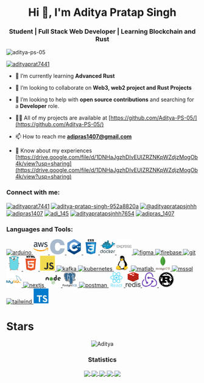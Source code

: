 <h1 align="center">Hi 👋, I'm Aditya Pratap Singh</h1>
<h3 align="center">Student | Full Stack Web Developer | Learning Blockchain and Rust</h3>

<p align="left"> <img src="https://komarev.com/ghpvc/?username=aditya-ps-05&label=Profile%20views&color=0e75b6&style=flat" alt="aditya-ps-05" /> </p>

<p align="left"> <a href="https://twitter.com/adityaprat7441" target="blank"><img src="https://img.shields.io/twitter/follow/adityaprat7441?logo=twitter&style=for-the-badge" alt="adityaprat7441" /></a> </p>

- 🌱 I’m currently learning **Advanced Rust**

- 👯 I’m looking to collaborate on **Web3, web2 project and Rust Projects**

- 🤝 I’m looking to help with **open source contributions** and searching for a **Developer** role.

- 👨‍💻 All of my projects are available at [https://github.com/Aditya-PS-05/](https://github.com/Aditya-PS-05/)

- 📫 How to reach me **adipras1407@gmail.com**

- 📄 Know about my experiences [https://drive.google.com/file/d/1DNHaJgzhDIvEUIZRZNKpWZdjzMogOb4k/view?usp=sharing](https://drive.google.com/file/d/1DNHaJgzhDIvEUIZRZNKpWZdjzMogOb4k/view?usp=sharing)


<h3 align="left">Connect with me:</h3>
<p align="left">
<a href="https://twitter.com/adityaprat7441" target="blank"><img align="center" src="https://raw.githubusercontent.com/rahuldkjain/github-profile-readme-generator/master/src/images/icons/Social/twitter.svg" alt="adityaprat7441" height="30" width="40" /></a>
<a href="https://linkedin.com/in/aditya-pratap-singh-952a8820a" target="blank"><img align="center" src="https://raw.githubusercontent.com/rahuldkjain/github-profile-readme-generator/master/src/images/icons/Social/linked-in-alt.svg" alt="aditya-pratap-singh-952a8820a" height="30" width="40" /></a>
<a href="https://medium.com/@adityapratapsjnhh" target="blank"><img align="center" src="https://raw.githubusercontent.com/rahuldkjain/github-profile-readme-generator/master/src/images/icons/Social/medium.svg" alt="@adityapratapsjnhh" height="30" width="40" /></a>
<a href="https://codeforces.com/profile/adipras1407" target="blank"><img align="center" src="https://raw.githubusercontent.com/rahuldkjain/github-profile-readme-generator/master/src/images/icons/Social/codeforces.svg" alt="adipras1407" height="30" width="40" /></a>
<a href="https://www.leetcode.com/adi_145" target="blank"><img align="center" src="https://raw.githubusercontent.com/rahuldkjain/github-profile-readme-generator/master/src/images/icons/Social/leet-code.svg" alt="adi_145" height="30" width="40" /></a>
<a href="https://auth.geeksforgeeks.org/user/adityapratapsjnhh7654" target="blank"><img align="center" src="https://raw.githubusercontent.com/rahuldkjain/github-profile-readme-generator/master/src/images/icons/Social/geeks-for-geeks.svg" alt="adityapratapsjnhh7654" height="30" width="40" /></a>
<a href="https://discord.gg/adipras_1407" target="blank"><img align="center" src="https://raw.githubusercontent.com/rahuldkjain/github-profile-readme-generator/master/src/images/icons/Social/discord.svg" alt="adipras_1407" height="30" width="40" /></a>
</p>

<h3 align="left">Languages and Tools:</h3>
<p align="left"> <a href="https://www.arduino.cc/" target="_blank" rel="noreferrer"> <img src="https://cdn.worldvectorlogo.com/logos/arduino-1.svg" alt="arduino" width="40" height="40"/> </a> <a href="https://aws.amazon.com" target="_blank" rel="noreferrer"> <img src="https://raw.githubusercontent.com/devicons/devicon/master/icons/amazonwebservices/amazonwebservices-original-wordmark.svg" alt="aws" width="40" height="40"/> </a> <a href="https://www.cprogramming.com/" target="_blank" rel="noreferrer"> <img src="https://raw.githubusercontent.com/devicons/devicon/master/icons/c/c-original.svg" alt="c" width="40" height="40"/> </a> <a href="https://www.w3schools.com/cpp/" target="_blank" rel="noreferrer"> <img src="https://raw.githubusercontent.com/devicons/devicon/master/icons/cplusplus/cplusplus-original.svg" alt="cplusplus" width="40" height="40"/> </a> <a href="https://www.w3schools.com/css/" target="_blank" rel="noreferrer"> <img src="https://raw.githubusercontent.com/devicons/devicon/master/icons/css3/css3-original-wordmark.svg" alt="css3" width="40" height="40"/> </a> <a href="https://www.docker.com/" target="_blank" rel="noreferrer"> <img src="https://raw.githubusercontent.com/devicons/devicon/master/icons/docker/docker-original-wordmark.svg" alt="docker" width="40" height="40"/> </a> <a href="https://expressjs.com" target="_blank" rel="noreferrer"> <img src="https://raw.githubusercontent.com/devicons/devicon/master/icons/express/express-original-wordmark.svg" alt="express" width="40" height="40"/> </a> <a href="https://www.figma.com/" target="_blank" rel="noreferrer"> <img src="https://www.vectorlogo.zone/logos/figma/figma-icon.svg" alt="figma" width="40" height="40"/> </a> <a href="https://firebase.google.com/" target="_blank" rel="noreferrer"> <img src="https://www.vectorlogo.zone/logos/firebase/firebase-icon.svg" alt="firebase" width="40" height="40"/> </a> <a href="https://git-scm.com/" target="_blank" rel="noreferrer"> <img src="https://www.vectorlogo.zone/logos/git-scm/git-scm-icon.svg" alt="git" width="40" height="40"/> </a> <a href="https://golang.org" target="_blank" rel="noreferrer"> <img src="https://raw.githubusercontent.com/devicons/devicon/master/icons/go/go-original.svg" alt="go" width="40" height="40"/> </a> <a href="https://www.w3.org/html/" target="_blank" rel="noreferrer"> <img src="https://raw.githubusercontent.com/devicons/devicon/master/icons/html5/html5-original-wordmark.svg" alt="html5" width="40" height="40"/> </a> <a href="https://developer.mozilla.org/en-US/docs/Web/JavaScript" target="_blank" rel="noreferrer"> <img src="https://raw.githubusercontent.com/devicons/devicon/master/icons/javascript/javascript-original.svg" alt="javascript" width="40" height="40"/> </a> <a href="https://kafka.apache.org/" target="_blank" rel="noreferrer"> <img src="https://www.vectorlogo.zone/logos/apache_kafka/apache_kafka-icon.svg" alt="kafka" width="40" height="40"/> </a> <a href="https://kubernetes.io" target="_blank" rel="noreferrer"> <img src="https://www.vectorlogo.zone/logos/kubernetes/kubernetes-icon.svg" alt="kubernetes" width="40" height="40"/> </a> <a href="https://www.linux.org/" target="_blank" rel="noreferrer"> <img src="https://raw.githubusercontent.com/devicons/devicon/master/icons/linux/linux-original.svg" alt="linux" width="40" height="40"/> </a> <a href="https://www.mathworks.com/" target="_blank" rel="noreferrer"> <img src="https://upload.wikimedia.org/wikipedia/commons/2/21/Matlab_Logo.png" alt="matlab" width="40" height="40"/> </a> <a href="https://www.mongodb.com/" target="_blank" rel="noreferrer"> <img src="https://raw.githubusercontent.com/devicons/devicon/master/icons/mongodb/mongodb-original-wordmark.svg" alt="mongodb" width="40" height="40"/> </a> <a href="https://www.microsoft.com/en-us/sql-server" target="_blank" rel="noreferrer"> <img src="https://www.svgrepo.com/show/303229/microsoft-sql-server-logo.svg" alt="mssql" width="40" height="40"/> </a> <a href="https://www.mysql.com/" target="_blank" rel="noreferrer"> <img src="https://raw.githubusercontent.com/devicons/devicon/master/icons/mysql/mysql-original-wordmark.svg" alt="mysql" width="40" height="40"/> </a> <a href="https://nextjs.org/" target="_blank" rel="noreferrer"> <img src="https://cdn.worldvectorlogo.com/logos/nextjs-2.svg" alt="nextjs" width="40" height="40"/> </a> <a href="https://nodejs.org" target="_blank" rel="noreferrer"> <img src="https://raw.githubusercontent.com/devicons/devicon/master/icons/nodejs/nodejs-original-wordmark.svg" alt="nodejs" width="40" height="40"/> </a> <a href="https://www.postgresql.org" target="_blank" rel="noreferrer"> <img src="https://raw.githubusercontent.com/devicons/devicon/master/icons/postgresql/postgresql-original-wordmark.svg" alt="postgresql" width="40" height="40"/> </a> <a href="https://postman.com" target="_blank" rel="noreferrer"> <img src="https://www.vectorlogo.zone/logos/getpostman/getpostman-icon.svg" alt="postman" width="40" height="40"/> </a> <a href="https://reactjs.org/" target="_blank" rel="noreferrer"> <img src="https://raw.githubusercontent.com/devicons/devicon/master/icons/react/react-original-wordmark.svg" alt="react" width="40" height="40"/> </a> <a href="https://redis.io" target="_blank" rel="noreferrer"> <img src="https://raw.githubusercontent.com/devicons/devicon/master/icons/redis/redis-original-wordmark.svg" alt="redis" width="40" height="40"/> </a> <a href="https://redux.js.org" target="_blank" rel="noreferrer"> <img src="https://raw.githubusercontent.com/devicons/devicon/master/icons/redux/redux-original.svg" alt="redux" width="40" height="40"/> </a> <a href="https://www.rust-lang.org" target="_blank" rel="noreferrer"> <img src="https://raw.githubusercontent.com/devicons/devicon/master/icons/rust/rust-plain.svg" alt="rust" width="40" height="40"/> </a> <a href="https://tailwindcss.com/" target="_blank" rel="noreferrer"> <img src="https://www.vectorlogo.zone/logos/tailwindcss/tailwindcss-icon.svg" alt="tailwind" width="40" height="40"/> </a> <a href="https://www.typescriptlang.org/" target="_blank" rel="noreferrer"> <img src="https://raw.githubusercontent.com/devicons/devicon/master/icons/typescript/typescript-original.svg" alt="typescript" width="40" height="40"/> </a> </p>


<h1 align="left">Stars</h1>
<div align="center">
<img align="center" height="180em" src="https://github-readme-stats.vercel.app/api?username=Aditya-PS-05&show_icons=true&locale=en&theme=dark" alt="Aditya" />



<h3 align="center">Statistics</h3>
<div align="center">
<a href="https://github.com/Aditya-PS-05">
<img align="center" src="http://github-profile-summary-cards.vercel.app/api/cards/stats?username=Aditya-PS-05&theme=dark" height="180em" />
<img align="center" src="http://github-profile-summary-cards.vercel.app/api/cards/most-commit-language?username=Aditya-PS-05&theme=dark" height="180em" />
<img align="center" src="http://github-profile-summary-cards.vercel.app/api/cards/repos-per-language?username=Aditya-PS-05&theme=dark" height="180em" />
<img align="center" src="http://github-profile-summary-cards.vercel.app/api/cards/productive-time?username=Aditya-PS-05&theme=dark" height="180em" />
<img align="center" src="http://github-profile-summary-cards.vercel.app/api/cards/profile-details?username=Aditya-PS-05&theme=dark" height="180em" />
</div>

